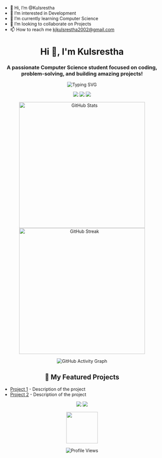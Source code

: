 - 👋 Hi, I’m @Kulsrestha
- 👀 I’m interested in Development
- 🌱 I’m currently learning Computer Science
- 💞️ I’m looking to collaborate on Projects
- 📫 How to reach me kjkulsrestha2002@gmail.com
<!-- Profile Header -->
<h1 align="center">Hi 👋, I'm Kulsrestha</h1>
<h3 align="center">A passionate Computer Science student focused on coding, problem-solving, and building amazing projects!</h3>

<!-- Typing Animation -->
<p align="center">
  <img src="https://readme-typing-svg.demolab.com?font=Fira+Code&weight=500&pause=1000&color=F75C7E&center=true&vCenter=true&width=440&lines=Full-stack+Web+Developer;Passionate+about+Open+Source;Problem+Solver" alt="Typing SVG">
</p>

<!-- Badges (optional) -->
<p align="center">
  <img src="https://img.shields.io/badge/Focus-Web%20Development-blueviolet">
  <img src="https://img.shields.io/badge/Tools-VS%20Code,%20Git,%20GitHub-yellowgreen">
  <img src="https://img.shields.io/badge/Languages-JavaScript,%20Python,%20C++-brightgreen">
</p>

<!-- GitHub Stats Section -->
<p align="center">
  <img width="400px" src="https://github-readme-stats.vercel.app/api?username=your-github-username&show_icons=true&theme=tokyonight&hide_border=true" alt="GitHub Stats">
  <img width="400px" src="https://github-readme-streak-stats.herokuapp.com/?user=your-github-username&theme=tokyonight&hide_border=true" alt="GitHub Streak">
</p>

<!-- Activity Graph -->
<p align="center">
  <img src="https://github-readme-activity-graph.cyclic.app/graph?username=your-github-username&theme=tokyo-night&hide_border=true" alt="GitHub Activity Graph">
</p>

<!-- Featured Projects Section -->
<h2 align="center">🌟 My Featured Projects</h2>
<ul>
  <li><a href="https://github.com/your-github-username/project-1">Project 1</a> - Description of the project</li>
  <li><a href="https://github.com/your-github-username/project-2">Project 2</a> - Description of the project</li>
</ul>

<!-- Social Links -->
<p align="center">
  <a href="https://www.linkedin.com/in/your-linkedin-profile/" target="_blank"><img src="https://img.shields.io/badge/LinkedIn-Profile-blue?logo=linkedin"></a>
  <a href="https://twitter.com/your-twitter-profile" target="_blank"><img src="https://img.shields.io/twitter/follow/your-twitter-handle?style=social"></a>
</p>

<!-- Fun Visuals (Wave GIF) -->
<p align="center">
  <img src="https://media.giphy.com/media/WFZvB7VIXBgiz3oDXE/giphy.gif" width="100">
</p>

<!-- Profile Footer -->
<p align="center">
  <img src="https://komarev.com/ghpvc/?username=your-github-username&style=flat-square&color=blueviolet" alt="Profile Views">
</p>

<!---
Kulsrestha/Kulsrestha is a ✨ special ✨ repository because its `README.md` (this file) appears on your GitHub profile.
You can click the Preview link to take a look at your changes.
--->
